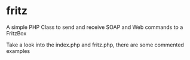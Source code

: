 # fritz

A simple PHP Class to send and receive SOAP and Web commands to a FritzBox

Take a look into the index.php and fritz.php, there are some commented examples
